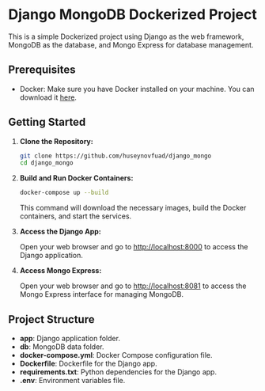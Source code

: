 # Django MongoDB Dockerized Project

This is a simple Dockerized project using Django as the web framework, MongoDB as the database, and Mongo Express for database management.

## Prerequisites

- Docker: Make sure you have Docker installed on your machine. You can download it [here](https://www.docker.com/get-started).

## Getting Started

1. **Clone the Repository:**

    ```bash
    git clone https://github.com/huseynovfuad/django_mongo
    cd django_mongo
    ```

2. **Build and Run Docker Containers:**

    ```bash
    docker-compose up --build
    ```

    This command will download the necessary images, build the Docker containers, and start the services.

3. **Access the Django App:**

    Open your web browser and go to [http://localhost:8000](http://localhost:8000) to access the Django application.

4. **Access Mongo Express:**

    Open your web browser and go to [http://localhost:8081](http://localhost:8081) to access the Mongo Express interface for managing MongoDB.

## Project Structure

- **app**: Django application folder.
- **db**: MongoDB data folder.
- **docker-compose.yml**: Docker Compose configuration file.
- **Dockerfile**: Dockerfile for the Django app.
- **requirements.txt**: Python dependencies for the Django app.
- **.env**: Environment variables file.
